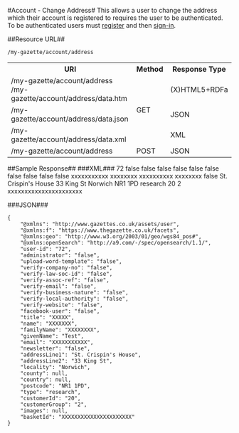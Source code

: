 #Account - Change Address#
This allows a user to change the address which their account is registered to requires the user to be authenticated. To be authenticated users must [register](../authentication/registration.md) and then [sign-in](../authentication/sign-in.md).

##Resource URL##

`/my-gazette/account/address`


<table>
<tr>
<th>URI</th>
<th>Method</th>
<th>Response Type</th>
</tr>
<tr>
<td>/my-gazette/account/address<br />/my-gazette/account/address/data.htm</td>
<td rowspan=3>GET</td>
<td>(X)HTML5+RDFa</td>
</tr>
<td>/my-gazette/account/address/data.json</td>
<td>JSON</td>
</tr>
<td>/my-gazette/account/address/data.xml</td>
<td>XML</td>
</tr>
<tr>
<td>/my-gazette/account/address</td>
<td>POST</td>
<td>JSON</td>
</tr>
</table>

##Sample Response##
###XML###
	<?xml version="1.0" encoding="UTF-8"?>
	<user xmlns="http://www.gazettes.co.uk/assets/user" 
		  xmlns:f="https://www.thegazette.co.uk/facets" 
		  xmlns:geo="http://www.w3.org/2003/01/geo/wgs84_pos#" 
          xmlns:openSearch="http://a9.com/-/spec/opensearch/1.1/">
		<user-id>72</user-id>
		<administrator>false</administrator>
		<upload-word-template>false</upload-word-template>
		<verify-company-no>false</verify-company-no>
		<verify-law-soc-id>false</verify-law-soc-id>
		<verify-assoc-ref>false</verify-assoc-ref>
		<verify-email>false</verify-email>
		<verify-business-nature>false</verify-business-nature>
		<verify-local-authority>false</verify-local-authority>
		<verify-website>false</verify-website>
		<facebook-user>false</facebook-user>
		<title>xxxxxxxxxx</title>
		<name>xxxxxxxxxxx</name>
		<familyName>xxxxxxxx</familyName>
		<givenName>xxxxxxxxxx</givenName>
		<email>xxxxxxxx</email>
		<newsletter>false</newsletter>
		<addressLine1>St. Crispin's House</addressLine1>
		<addressLine2>33 King St</addressLine2>
		<locality>Norwich</locality>
		<county/>
		<country/>
		<postcode>NR1 1PD</postcode>
		<type>research</type>
		<customerId>20</customerId>
		<customerGroup>2</customerGroup>
		<images/>
		<basketId>xxxxxxxxxxxxxxxxxxxxxx</basketId>
	</user>

###JSON###

	{
	    "@xmlns": "http://www.gazettes.co.uk/assets/user",
	    "@xmlns:f": "https://www.thegazette.co.uk/facets",
	    "@xmlns:geo": "http://www.w3.org/2003/01/geo/wgs84_pos#",
	    "@xmlns:openSearch": "http://a9.com/-/spec/opensearch/1.1/",
	    "user-id": "72",
	    "administrator": "false",
	    "upload-word-template": "false",
	    "verify-company-no": "false",
	    "verify-law-soc-id": "false",
	    "verify-assoc-ref": "false",
	    "verify-email": "false",
	    "verify-business-nature": "false",
	    "verify-local-authority": "false",
	    "verify-website": "false",
	    "facebook-user": "false",
	    "title": "XXXXX",
	    "name": "XXXXXXX",
	    "familyName": "XXXXXXXX",
	    "givenName": "Test",
	    "email": "XXXXXXXXXXX",
	    "newsletter": "false",
	    "addressLine1": "St. Crispin's House",
	    "addressLine2": "33 King St",
	    "locality": "Norwich",
	    "county": null,
	    "country": null,
	    "postcode": "NR1 1PD",
	    "type": "research",
	    "customerId": "20",
	    "customerGroup": "2",
	    "images": null,
	    "basketId": "XXXXXXXXXXXXXXXXXXXXXX"
	}